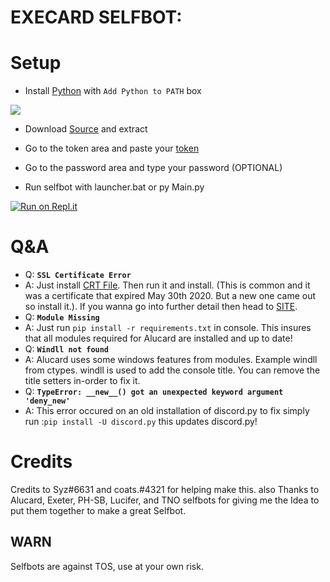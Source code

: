 # EXECARD SELFBOT:

# Setup
- Install [Python](https://www.python.org/downloads/release/python-390) with `Add Python to PATH` box
<img src="http://ignacio.loves-femboys.fun/uploads/ignacio.loves-femboys.fun/uMb7Aw8CG2eo.png"/>

- Download [Source](https://github.com/Jeancys/Execard-Selfbot/archive/main.zip) and extract

- Go to the token area and paste your [token](https://github.com/Tyrrrz/DiscordChatExporter/wiki/Obtaining-Token-and-Channel-IDs#how-to-get-a-user-token)

- Go to the password area and type your password (OPTIONAL) 

- Run selfbot with launcher.bat or py Main.py

[![Run on Repl.it](https://repl.it/badge/github/Jeancys/Execard-Selfbot)](https://repl.it/github.com/Jeancys/Execard-Selfbot)


# Q&A
- Q: **`SSL Certificate Error`**
- A: Just install [CRT File](https://crt.sh/?id=2835394). Then run it and install. (This is common and it was a certificate that expired May 30th 2020. But a new one came out so install it.). If you wanna go into further detail then head to [SITE](https://support.sectigo.com/Com_KnowledgeDetailPage?Id=kA03l00000117LT).  
- Q: **`Module Missing`**
- A: Just run `pip install -r requirements.txt` in console. This insures that all modules required for Alucard are installed and up to date!
- Q: **`Windll not found`**
- A: Alucard uses some windows features from modules. Example windll from ctypes. windll is used to add the console title. You can remove the title setters in-order to fix it.
- Q: **`TypeError: __new__() got an unexpected keyword argument 'deny_new'`**
- A: This error occured on an old installation of discord.py to fix simply run :`pip install -U discord.py` this updates discord.py!

# Credits

Credits to Syz#6631 and coats.#4321 for helping make this.
also Thanks to Alucard, Exeter, PH-SB, Lucifer, and TNO selfbots for giving me the Idea to put them together to make a great Selfbot.

## WARN

Selfbots are against TOS, use at your own risk.
